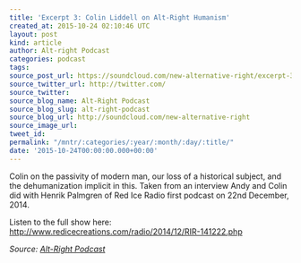 ```yaml
---
title: 'Excerpt 3: Colin Liddell on Alt-Right Humanism'
created_at: 2015-10-24 02:10:46 UTC
layout: post
kind: article
author: Alt-right Podcast
categories: podcast
tags: 
source_post_url: https://soundcloud.com/new-alternative-right/excerpt-3-colin-liddell-on-alt-right-humanism
source_twitter_url: http://twitter.com/
source_twitter: 
source_blog_name: Alt-Right Podcast
source_blog_slug: alt-right-podcast
source_blog_url: http://soundcloud.com/new-alternative-right
source_image_url: 
tweet_id: 
permalink: "/mntr/:categories/:year/:month/:day/:title/"
date: '2015-10-24T00:00:00.000+00:00'
---
```

Colin on the passivity of modern man, our loss of a historical subject, and the dehumanization implicit in this. Taken from an interview Andy and Colin did with Henrik Palmgren of Red Ice Radio first podcast on 22nd December, 2014.

Listen to the full show here: http://www.redicecreations.com/radio/2014/12/RIR-141222.php<div class="">
    <i>Source: <a href="http://soundcloud.com/new-alternative-right">Alt-Right Podcast</a></i>
</div>
